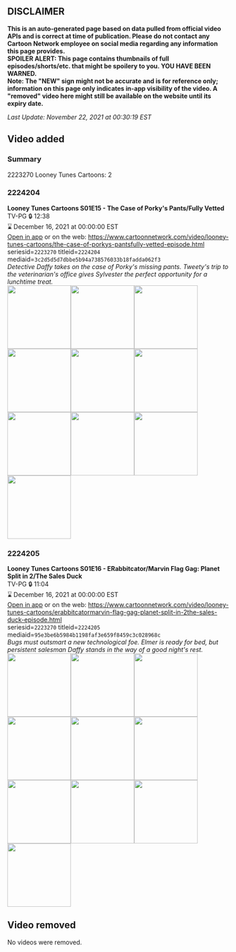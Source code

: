 ## DISCLAIMER
**This is an auto-generated page based on data pulled from official video APIs and is correct at time of publication. Please do not contact any Cartoon Network employee on social media regarding any information this page provides.**  
**SPOILER ALERT: This page contains thumbnails of full episodes/shorts/etc. that might be spoilery to you. YOU HAVE BEEN WARNED.**  
**Note: The "NEW" sign might not be accurate and is for reference only; information on this page only indicates in-app visibility of the video. A "removed" video here might still be available on the website until its expiry date.**  

_Last Update: November 22, 2021 at 00:30:19 EST_
## Video added
### Summary
2223270 Looney Tunes Cartoons: 2  
### 2224204
**Looney Tunes Cartoons S01E15 - The Case of Porky's Pants/Fully Vetted**  
TV-PG 🔒 12:38  
⌛ December 16, 2021 at 00:00:00 EST  
[Open in app](https://cnvideo.sercomkc.org/redirector.html?type=cnapp&seriesid=2223270&titleid=2224204&mediaid=3c2d5d5d7dbbe5b94a738576033b18fadda062f3) or on the web: https://www.cartoonnetwork.com/video/looney-tunes-cartoons/the-case-of-porkys-pantsfully-vetted-episode.html  
seriesid=`2223270` titleid=`2224204` mediaid=`3c2d5d5d7dbbe5b94a738576033b18fadda062f3`  
_Detective Daffy takes on the case of Porky's missing pants. Tweety's trip to the veterinarian's office gives Sylvester the perfect opportunity for a lunchtime treat._  
<a href="https://s3.amazonaws.com/cartoonorchestrator/2224204_001_1280x720.jpg"><img src="https://s3.amazonaws.com/cartoonorchestrator/2224204_001_640x360.jpg" height="144px" /></a><a href="https://s3.amazonaws.com/cartoonorchestrator/2224204_002_1280x720.jpg"><img src="https://s3.amazonaws.com/cartoonorchestrator/2224204_002_640x360.jpg" height="144px" /></a><a href="https://s3.amazonaws.com/cartoonorchestrator/2224204_003_1280x720.jpg"><img src="https://s3.amazonaws.com/cartoonorchestrator/2224204_003_640x360.jpg" height="144px" /></a><a href="https://s3.amazonaws.com/cartoonorchestrator/2224204_004_1280x720.jpg"><img src="https://s3.amazonaws.com/cartoonorchestrator/2224204_004_640x360.jpg" height="144px" /></a><a href="https://s3.amazonaws.com/cartoonorchestrator/2224204_005_1280x720.jpg"><img src="https://s3.amazonaws.com/cartoonorchestrator/2224204_005_640x360.jpg" height="144px" /></a><a href="https://s3.amazonaws.com/cartoonorchestrator/2224204_006_1280x720.jpg"><img src="https://s3.amazonaws.com/cartoonorchestrator/2224204_006_640x360.jpg" height="144px" /></a><a href="https://s3.amazonaws.com/cartoonorchestrator/2224204_007_1280x720.jpg"><img src="https://s3.amazonaws.com/cartoonorchestrator/2224204_007_640x360.jpg" height="144px" /></a><a href="https://s3.amazonaws.com/cartoonorchestrator/2224204_008_1280x720.jpg"><img src="https://s3.amazonaws.com/cartoonorchestrator/2224204_008_640x360.jpg" height="144px" /></a><a href="https://s3.amazonaws.com/cartoonorchestrator/2224204_009_1280x720.jpg"><img src="https://s3.amazonaws.com/cartoonorchestrator/2224204_009_640x360.jpg" height="144px" /></a><a href="https://s3.amazonaws.com/cartoonorchestrator/2224204_010_1280x720.jpg"><img src="https://s3.amazonaws.com/cartoonorchestrator/2224204_010_640x360.jpg" height="144px" /></a>
### 2224205
**Looney Tunes Cartoons S01E16 - ERabbitcator/Marvin Flag Gag: Planet Split in 2/The Sales Duck**  
TV-PG 🔒 11:04  
⌛ December 16, 2021 at 00:00:00 EST  
[Open in app](https://cnvideo.sercomkc.org/redirector.html?type=cnapp&seriesid=2223270&titleid=2224205&mediaid=95e3be6b5984b1198faf3e659f8459c3c028968c) or on the web: https://www.cartoonnetwork.com/video/looney-tunes-cartoons/erabbitcatormarvin-flag-gag-planet-split-in-2the-sales-duck-episode.html  
seriesid=`2223270` titleid=`2224205` mediaid=`95e3be6b5984b1198faf3e659f8459c3c028968c`  
_Bugs must outsmart a new technological foe. Elmer is ready for bed, but persistent salesman Daffy stands in the way of a good night's rest._  
<a href="https://s3.amazonaws.com/cartoonorchestrator/2224205_001_1280x720.jpg"><img src="https://s3.amazonaws.com/cartoonorchestrator/2224205_001_640x360.jpg" height="144px" /></a><a href="https://s3.amazonaws.com/cartoonorchestrator/2224205_002_1280x720.jpg"><img src="https://s3.amazonaws.com/cartoonorchestrator/2224205_002_640x360.jpg" height="144px" /></a><a href="https://s3.amazonaws.com/cartoonorchestrator/2224205_003_1280x720.jpg"><img src="https://s3.amazonaws.com/cartoonorchestrator/2224205_003_640x360.jpg" height="144px" /></a><a href="https://s3.amazonaws.com/cartoonorchestrator/2224205_004_1280x720.jpg"><img src="https://s3.amazonaws.com/cartoonorchestrator/2224205_004_640x360.jpg" height="144px" /></a><a href="https://s3.amazonaws.com/cartoonorchestrator/2224205_005_1280x720.jpg"><img src="https://s3.amazonaws.com/cartoonorchestrator/2224205_005_640x360.jpg" height="144px" /></a><a href="https://s3.amazonaws.com/cartoonorchestrator/2224205_006_1280x720.jpg"><img src="https://s3.amazonaws.com/cartoonorchestrator/2224205_006_640x360.jpg" height="144px" /></a><a href="https://s3.amazonaws.com/cartoonorchestrator/2224205_007_1280x720.jpg"><img src="https://s3.amazonaws.com/cartoonorchestrator/2224205_007_640x360.jpg" height="144px" /></a><a href="https://s3.amazonaws.com/cartoonorchestrator/2224205_008_1280x720.jpg"><img src="https://s3.amazonaws.com/cartoonorchestrator/2224205_008_640x360.jpg" height="144px" /></a><a href="https://s3.amazonaws.com/cartoonorchestrator/2224205_009_1280x720.jpg"><img src="https://s3.amazonaws.com/cartoonorchestrator/2224205_009_640x360.jpg" height="144px" /></a><a href="https://s3.amazonaws.com/cartoonorchestrator/2224205_010_1280x720.jpg"><img src="https://s3.amazonaws.com/cartoonorchestrator/2224205_010_640x360.jpg" height="144px" /></a>
## Video removed
No videos were removed.  
